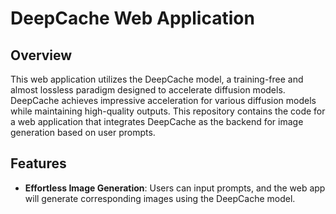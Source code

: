 # DeepCache Web Application

## Overview

This web application utilizes the DeepCache model, a training-free and almost lossless paradigm designed to accelerate diffusion models. DeepCache achieves impressive acceleration for various diffusion models while maintaining high-quality outputs. This repository contains the code for a web application that integrates DeepCache as the backend for image generation based on user prompts.

## Features

- **Effortless Image Generation**: Users can input prompts, and the web app will generate corresponding images using the DeepCache model.
  



